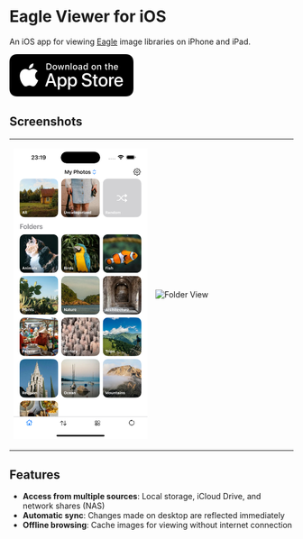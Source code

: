 # Eagle Viewer for iOS

An iOS app for viewing [Eagle](https://jp.eagle.cool/) image libraries on iPhone and iPad.

[<img src="docs/assets/appstore.png" alt="App Store" height="75">](https://apps.apple.com/us/app/eagle-viewer/id6751750244?uo=4)

## Screenshots

<table>
<tr>
<td width="50%">

![Home View](docs/assets/readme/home.en.png)

</td>
<td width="50%">

![Folder View](docs/assets/readme/folder.en.png)

</td>
</tr>
</table>

## Features

- **Access from multiple sources**: Local storage, iCloud Drive, and network shares (NAS)
- **Automatic sync**: Changes made on desktop are reflected immediately
- **Offline browsing**: Cache images for viewing without internet connection
